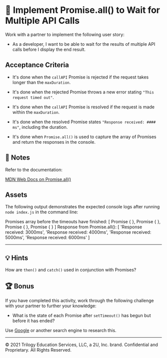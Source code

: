 # 📖 Implement Promise.all() to Wait for Multiple API Calls

Work with a partner to implement the following user story:

* As a developer, I want to be able to wait for the results of multiple API calls before I display the end result.

## Acceptance Criteria

* It's done when the `callAPI` Promise is rejected if the request takes longer than the `maxDuration`.

* It's done when the rejected Promise throws a new error stating `"This request timed out"`. 

* It's done when the `callAPI` Promise is resolved if the request is made within the `maxDuration`.

* It's done when the resolved Promise states `"Response received: #### ms"`, including the duration. 

* It's done when `Promise.all()` is used to capture the array of Promises and return the responses in the console.

## 📝 Notes

Refer to the documentation: 

[MDN Web Docs on Promise.all()](https://developer.mozilla.org/en-US/docs/Web/JavaScript/Reference/Global_Objects/Promise/all)

## Assets

The following output demonstrates the expected console logs after running `node index.js` in the command line:

Promises array before the timeouts have finished:  [
  Promise { <pending> },
  Promise { <pending> },
  Promise { <pending> },
  Promise { <pending> }
]
Response from Promise.all(): [
  'Response received: 3000ms',
  'Response received: 4000ms',
  'Response received: 5000ms',
  'Response received: 6000ms'
]

---

## 💡 Hints

How are `then()` and `catch()` used in conjunction with Promises?

## 🏆 Bonus

If you have completed this activity, work through the following challenge with your partner to further your knowledge:

* What is the state of each Promise after `setTimeout()` has begun but before it has ended?

Use [Google](https://www.google.com) or another search engine to research this.

---

© 2021 Trilogy Education Services, LLC, a 2U, Inc. brand. Confidential and Proprietary. All Rights Reserved.